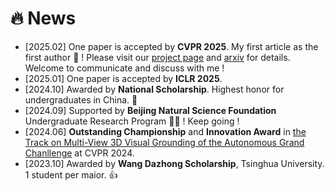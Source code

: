 # 🔥 News
- [2025.02] One paper is accepted by **CVPR 2025**. My first article as the first author 🥳 ! Please visit our [project page](https://pqh22.github.io/projects/ProxyTransformation/index.html) and [arxiv](https://arxiv.org/abs/2502.19247) for details. Welcome to communicate and discuss with me !
- [2025.01] One paper is accepted by **ICLR 2025**.
- [2024.10] Awarded by **National Scholarship**. Highest honor for undergraduates in China. 👏
- [2024.09] Supported by **Beijing Natural Science Foundation** Undergraduate Research Program 🧑‍🔬️ ! Keep going !
- [2024.06] **Outstanding Championship** and **Innovation Award** in [the Track on Multi-View 3D Visual Grounding of the Autonomous Grand Chanllenge](https://opendrivelab.com/challenge2024/#multiview_3d_visual_grounding) at CVPR 2024.
- [2023.10] Awarded by **Wang Dazhong Scholarship**, Tsinghua University. 1 student per maior. 👍
 

